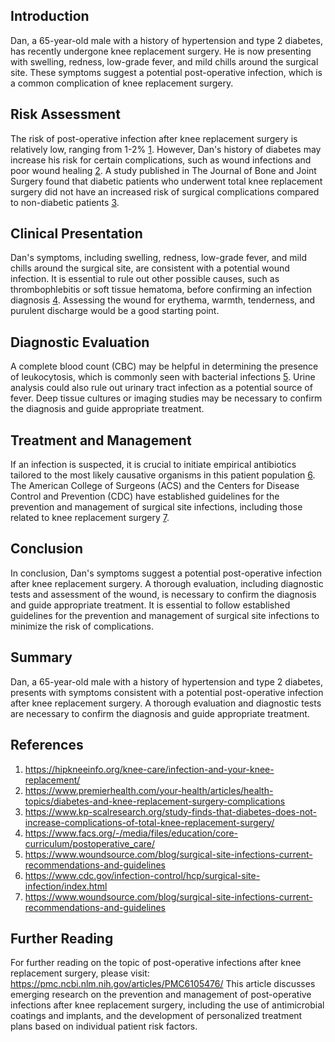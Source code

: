 ## Introduction
Dan, a 65-year-old male with a history of hypertension and type 2 diabetes, has recently undergone knee replacement surgery. He is now presenting with swelling, redness, low-grade fever, and mild chills around the surgical site. These symptoms suggest a potential post-operative infection, which is a common complication of knee replacement surgery.

## Risk Assessment
The risk of post-operative infection after knee replacement surgery is relatively low, ranging from 1-2% [1](https://hipkneeinfo.org/knee-care/infection-and-your-knee-replacement/). However, Dan's history of diabetes may increase his risk for certain complications, such as wound infections and poor wound healing [2](https://www.premierhealth.com/your-health/articles/health-topics/diabetes-and-knee-replacement-surgery-complications). A study published in The Journal of Bone and Joint Surgery found that diabetic patients who underwent total knee replacement surgery did not have an increased risk of surgical complications compared to non-diabetic patients [3](https://www.kp-scalresearch.org/study-finds-that-diabetes-does-not-increase-complications-of-total-knee-replacement-surgery/).

## Clinical Presentation
Dan's symptoms, including swelling, redness, low-grade fever, and mild chills around the surgical site, are consistent with a potential wound infection. It is essential to rule out other possible causes, such as thrombophlebitis or soft tissue hematoma, before confirming an infection diagnosis [4](https://www.facs.org/-/media/files/education/core-curriculum/postoperative_care/). Assessing the wound for erythema, warmth, tenderness, and purulent discharge would be a good starting point.

## Diagnostic Evaluation
A complete blood count (CBC) may be helpful in determining the presence of leukocytosis, which is commonly seen with bacterial infections [5](https://www.woundsource.com/blog/surgical-site-infections-current-recommendations-and-guidelines). Urine analysis could also rule out urinary tract infection as a potential source of fever. Deep tissue cultures or imaging studies may be necessary to confirm the diagnosis and guide appropriate treatment.

## Treatment and Management
If an infection is suspected, it is crucial to initiate empirical antibiotics tailored to the most likely causative organisms in this patient population [6](https://www.cdc.gov/infection-control/hcp/surgical-site-infection/index.html). The American College of Surgeons (ACS) and the Centers for Disease Control and Prevention (CDC) have established guidelines for the prevention and management of surgical site infections, including those related to knee replacement surgery [7](https://www.woundsource.com/blog/surgical-site-infections-current-recommendations-and-guidelines).

## Conclusion
In conclusion, Dan's symptoms suggest a potential post-operative infection after knee replacement surgery. A thorough evaluation, including diagnostic tests and assessment of the wound, is necessary to confirm the diagnosis and guide appropriate treatment. It is essential to follow established guidelines for the prevention and management of surgical site infections to minimize the risk of complications.

## Summary
Dan, a 65-year-old male with a history of hypertension and type 2 diabetes, presents with symptoms consistent with a potential post-operative infection after knee replacement surgery. A thorough evaluation and diagnostic tests are necessary to confirm the diagnosis and guide appropriate treatment.

## References
1. https://hipkneeinfo.org/knee-care/infection-and-your-knee-replacement/
2. https://www.premierhealth.com/your-health/articles/health-topics/diabetes-and-knee-replacement-surgery-complications
3. https://www.kp-scalresearch.org/study-finds-that-diabetes-does-not-increase-complications-of-total-knee-replacement-surgery/
4. https://www.facs.org/-/media/files/education/core-curriculum/postoperative_care/
5. https://www.woundsource.com/blog/surgical-site-infections-current-recommendations-and-guidelines
6. https://www.cdc.gov/infection-control/hcp/surgical-site-infection/index.html
7. https://www.woundsource.com/blog/surgical-site-infections-current-recommendations-and-guidelines

## Further Reading
For further reading on the topic of post-operative infections after knee replacement surgery, please visit:
https://pmc.ncbi.nlm.nih.gov/articles/PMC6105476/
This article discusses emerging research on the prevention and management of post-operative infections after knee replacement surgery, including the use of antimicrobial coatings and implants, and the development of personalized treatment plans based on individual patient risk factors.
